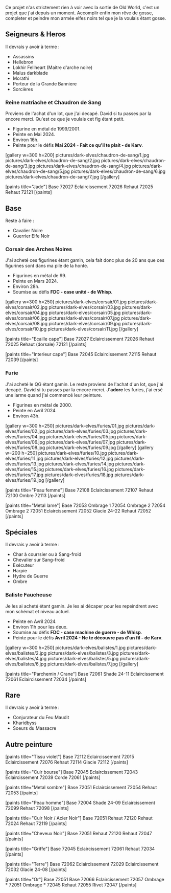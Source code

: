 
Ce projet n'as strictement rien à voir avec la sortie de Old World, c'est un projet que j'ai depuis un moment.
Accomplir enfin mon rêve de gosse, completer et peindre mon armée elfes noirs tel que je la voulais étant gosse.

## Seigneurs & Heros

Il devrais y avoir à terme :
- Assassins
- Hellebron
- Lokhir Fellheart (Maitre d'arche noire)
- Malus darkblade
- Morathi
- Porteur de la Grande Banniere
- Sorcières

### Reine matriache et Chaudron de Sang

Proviens de l'achat d'un lot, que j'ai decapé. David si tu passes par la encore merci. Qu'est ce que je voulais cet fig étant petit.

* Figurine en métal de 1999/2001. 
* Peinte en Mai 2024.
* Environ 16h.
* Peinte pour le défis __Mai 2024 - Fait ce qu'il te plait - de Karv__.

[gallery w=300 h=200]
pictures/dark-elves/chaudron-de-sang/1.jpg
pictures/dark-elves/chaudron-de-sang/2.jpg
pictures/dark-elves/chaudron-de-sang/3.jpg
pictures/dark-elves/chaudron-de-sang/4.jpg
pictures/dark-elves/chaudron-de-sang/5.jpg
pictures/dark-elves/chaudron-de-sang/6.jpg
pictures/dark-elves/chaudron-de-sang/7.jpg
[/gallery]

[paints title="Jade"]
Base	72027
Eclaircissement	72026
Rehaut	72025
Rehaut	72121
[/paints]

## Base

Reste à faire :
- Cavalier Noire
- Guerrier Elfe Noir

### Corsair des Arches Noires
J'ai acheté ces figurines étant gamin, cela fait donc plus de 20 ans que ces figurines sont dans ma pile de la honte.

- Figurines en métal de 99.
- Peinte en Mars 2024.
- Environ 28h.
- Soumise au défis __FDC - case unité - de Whisp__.

[gallery w=300 h=250]
pictures/dark-elves/corsair/01.jpg
pictures/dark-elves/corsair/02.jpg
pictures/dark-elves/corsair/03.jpg
pictures/dark-elves/corsair/04.jpg
pictures/dark-elves/corsair/05.jpg
pictures/dark-elves/corsair/06.jpg
pictures/dark-elves/corsair/07.jpg
pictures/dark-elves/corsair/08.jpg
pictures/dark-elves/corsair/09.jpg
pictures/dark-elves/corsair/10.jpg
pictures/dark-elves/corsair/11.jpg
[/gallery]

[paints title="Ecaille cape"]
Base	72027
Eclaircissement	72026
Rehaut	72025
Rehaut (dorsale)	72121
[/paints]

[paints title="Interieur cape"]
Base	72045
Eclaircissement	72115
Rehaut	72039
[/paints]

### Furie

J'ai acheté le QG étant gamin. Le reste proviens de l'achat d'un lot, que j'ai decapé. David si tu passes par la encore merci. 
J'**adore** les furies, j'ai ersé une larme quand j'ai commencé leur peinture.

- Figurines en métal de 2000.
- Peinte en Avril 2024.
- Environ 43h.

[gallery w=300 h=250]
pictures/dark-elves/furies/01.jpg
pictures/dark-elves/furies/02.jpg
pictures/dark-elves/furies/03.jpg
pictures/dark-elves/furies/04.jpg
pictures/dark-elves/furies/05.jpg
pictures/dark-elves/furies/06.jpg
pictures/dark-elves/furies/07.jpg
pictures/dark-elves/furies/08.jpg
pictures/dark-elves/furies/09.jpg
[/gallery]
[gallery w=200 h=250]
pictures/dark-elves/furies/10.jpg
pictures/dark-elves/furies/11.jpg
pictures/dark-elves/furies/12.jpg
pictures/dark-elves/furies/13.jpg
pictures/dark-elves/furies/14.jpg
pictures/dark-elves/furies/15.jpg
pictures/dark-elves/furies/16.jpg
pictures/dark-elves/furies/17.jpg
pictures/dark-elves/furies/18.jpg
pictures/dark-elves/furies/19.jpg
[/gallery]

[paints title="Peau femme"]
Base	72108
Eclaircissement	72107
Rehaut	72100
Ombre	72113
[/paints]

[paints title="Metal lame"]
Base	72053
Ombrage 1	72054
Ombrage 2	72054
Ombrage 2	72051
Eclaircissement	72052
Glacie	24-22
Rehaut	72052
[/paints]


## Spéciales

Il devrais y avoir à terme :
- Char à courrsier ou à Sang-froid
- Chevalier sur Sang-froid
- Exécuteur
- Harpie
- Hydre de Guerre
- Ombre

### Baliste Faucheuse

Je les ai acheté étant gamin. Je les ai décaper pour les repeindrent avec mon schémat et niveau actuel.
* Peinte en Avril 2024.
* Environ 11h pour les deux.
* Soumise au défis __FDC - case machine de guerre - de Whisp__.
* Peinte pour le défis __Avril 2024 - Ne te découvre pas d'un fil - de Karv__.

[gallery w=300 h=250]
pictures/dark-elves/balistes/1.jpg
pictures/dark-elves/balistes/2.jpg
pictures/dark-elves/balistes/3.jpg
pictures/dark-elves/balistes/4.jpg
pictures/dark-elves/balistes/5.jpg
pictures/dark-elves/balistes/6.jpg
pictures/dark-elves/balistes/7.jpg
[/gallery]

[paints title="Parchemin / Crane"]
Base	72061
Shade	24-11
Eclaircissement	72061
Eclaircissement	72034
[/paints]


## Rare

Il devrais y avoir à terme :
- Conjurateur du Feu Maudit
- Kharidbyss
- Soeurs du Massacre


## Autre peinture

[paints title="Tissu violet"]
Base	72112
Eclaircissement	72015
Eclaircissement	72076
Rehaut	72114
Glacie	72112
[/paints]

[paints title="Cuir bourse"]
Base	72045
Eclaircissement	72043
Eclaircissement	72039
Corde	72061
[/paints]

[paints title="Metal sombre"]
Base	72051
Eclaircissement	72054
Rehaut	72053
[/paints]

[paints title="Peau homme"]
Base	72004
Shade	24-09
Eclaircissement	72099
Rehaut	72098
[/paints]

[paints title="Cuir Noir / Acier Noir"]
Base	72051
Rehaut	72120
Rehaut	72024
Rehaut	72119
[/paints]

[paints title="Cheveux Noir"]
Base	72051
Rehaut	72120
Rehaut	72047
[/paints]

[paints title="Griffe"]
Base	72045
Eclaircissement	72061
Rehaut	72034
[/paints]

[paints title="Terre"]
Base	72062
Eclaircissement	72029
Eclaircissement	72032
Glacie	24-08
[/paints]

[paints title="Or"]
Base	72051
Base	72066
Eclaircissement	72057
Ombrage *	72051
Ombrage *	72045
Rehaut	72055
Rivet	72047
[/paints]
